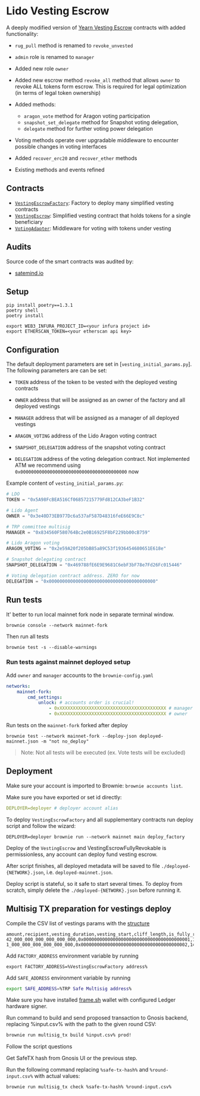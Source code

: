 # Lido Vesting Escrow

A deeply modified version of [Yearn Vesting Escrow](https://github.com/banteg/yearn-vesting-escrow) contracts with added functionality:
- `rug_pull` method is renamed to `revoke_unvested`
- `admin` role is renamed to `manager`
- Added new role `owner`
- Added new escrow method `revoke_all` method that allows `owner` to revoke ALL tokens form escrow. This is required for legal optimization (in terms of legal token ownership) 
- Added methods:
    - `aragon_vote` method for Aragon voting participation
    - `snapshot_set_delegate` method for Snapshot voting delegation,
    - `delegate` method for further voting power delegation 
    
- Voting methods operate over upgradable middleware to encounter possible changes in voting interfaces
- Added `recover_erc20` and `recover_ether` methods
- Existing methods and events refined

## Contracts

- [`VestingEscrowFactory`](contracts/VestingEscrowFactory.vy): Factory to deploy many simplified vesting contracts
- [`VestingEscrow`](contracts/VestingEscrow.vy): Simplified vesting contract that holds tokens for a single beneficiary
- [`VotingAdapter`](contracts/VotingAdapter.vy): Middleware for voting with tokens under vesting

## Audits

Source code of the smart contracts was audited by:
- [satemind.io](./audits/lido-trp-vesting-escrow.pdf)

## Setup

```shell
pip install poetry==1.3.1
poetry shell
poetry install

export WEB3_INFURA_PROJECT_ID=<your infura project id>
export ETHERSCAN_TOKEN=<your etherscan api key>
```

## Configuration

The default deployment parameters are set in [`vesting_initial_params.py`]. The following parameters are can be set:

- `TOKEN` address of the token to be vested with the deployed vesting contracts

- `OWNER` address that will be assigned as an owner of the factory and all deployed vestings

- `MANAGER` address that will be assigned as a manager of all deployed vestings

- `ARAGON_VOTING` address of the Lido Aragon voting contract

- `SNAPSHOT_DELEGATION` address of the snapshot voting contract

- `DELEGATION` address of the voting delegation contract. Not implemented ATM we recommend using `0x0000000000000000000000000000000000000000` now

Example content of `vesting_initial_params.py`:

```py
# LDO
TOKEN = "0x5A98FcBEA516Cf06857215779Fd812CA3beF1B32"

# Lido Agent
OWNER = "0x3e40D73EB977Dc6a537aF587D48316feE66E9C8c"

# TRP committee multisig
MANAGER = "0x834560F580764Bc2e0B16925F8bF229bb00cB759"

# Lido Aragon voting
ARAGON_VOTING = "0x2e59A20f205bB85a89C53f1936454680651E618e"

# Snapshot delegating contract
SNAPSHOT_DELEGATION = "0x469788fE6E9E9681C6ebF3bF78e7Fd26Fc015446"

# Voting delegation contract address. ZERO for now
DELEGATION = "0x0000000000000000000000000000000000000000"
```

## Run tests

It' better to run local mainnet fork node in separate terminal window.

```shell
brownie console --network mainnet-fork
```

Then run all tests

```shell
brownie test -s --disable-warnings
```

### Run tests against mainnet deployed setup

Add `owner` and `manager` accounts to the `brownie-config.yaml`

```yaml
networks:
    mainnet-fork:
        cmd_settings:
            unlock: # accounts order is crucial!
                - 0xXXXXXXXXXXXXXXXXXXXXXXXXXXXXXXXXXXXXXXXX # manager
                - 0xXXXXXXXXXXXXXXXXXXXXXXXXXXXXXXXXXXXXXXXX # owner
```
 
Run tests on the `mainnet-fork` forked after deploy

```shell
brownie test --network mainnet-fork --deploy-json deployed-mainnet.json -m "not no_deploy"
```

> Note: Not all tests will be executed (ex. Vote tests will be excluded)

## Deployment

Make sure your account is imported to Brownie: `brownie accounts list`.

Make sure you have exported or set id directly:

```yaml
DEPLOYER=deployer # deployer account alias
```

To deploy `VestingEscrowFactory` and all supplementary contracts run deploy script and follow the wizard:

```shell
DEPLOYER=deployer brownie run --network mainnet main deploy_factory
```

Deploy of the `VestingEscrow` and VestingEscrowFullyRevokable is permissionless, any account can deploy fund vesting escrow.

After script finishes, all deployed metadata will be saved to file `./deployed-{NETWORK}.json`, i.e. `deployed-mainnet.json`.

Deploy script is stateful, so it safe to start several times. To deploy from scratch, simply delete the `./deployed-{NETWORK}.json` before running it.

## Multisig TX preparation for vestings deploy

Compile the CSV list of vestings params with the [structure](input.csv.example)
```
amount,recipient,vesting_duration,vesting_start,cliff_length,is_fully_revokable
42_000_000_000_000_000_000,0x0000000000000000000000000000000000000001,144,1672480800,24,1
1_000_000_000_000_000_000,0x0000000000000000000000000000000000000002,144,1672308000,24,0
```

Add `FACTORY_ADDRESS` environment variable by running
```
export FACTORY_ADDRESS=%VestingEscrowFactory address%
```

Add `SAFE_ADDRESS` environment variable by running

```bash
export SAFE_ADDRESS=%TRP Safe Multisig address%
```

Make sure you have installed [frame.sh](http://frame.sh) wallet with configured Ledger hardware signer.

Run command to build and send proposed transaction to Gnosis backend, replacing %input.csv% with the path to the given round CSV:

```bash
brownie run multisig_tx build %input.csv% prod!
```

Follow the script questions

Get SafeTX hash from Gnosis UI or the previous step.


Run the following command replacing `%safe-tx-hash%` and `%round-input.csv%` with actual values:

```bash
brownie run multisig_tx check %safe-tx-hash% %round-input.csv%
```
